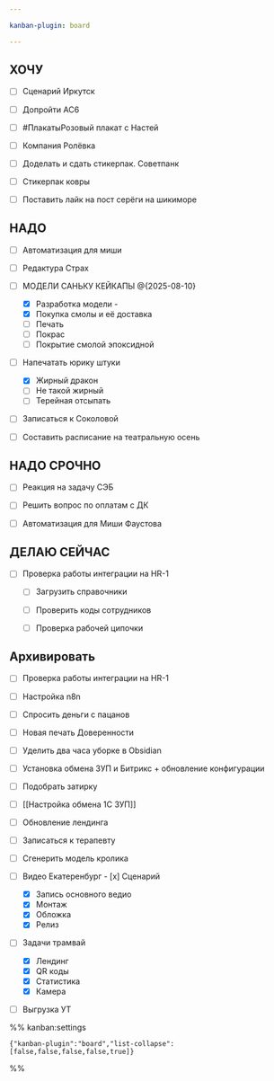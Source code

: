 ```yaml
---

kanban-plugin: board

---
```


## ХОЧУ

- [ ] Сценарий Иркутск
- [ ] Допройти AC6
- [ ] #ПлакатыРозовый плакат с Настей
- [ ] Компания Ролёвка
- [ ] Доделать и сдать стикерпак. Советпанк
- [ ] Стикерпак ковры
- [ ] Поставить лайк на пост серёги на шикиморе


## НАДО

- [ ] Автоматизация для миши
- [ ] Редактура Страх
- [ ] МОДЕЛИ САНЬКУ КЕЙКАПЫ @{2025-08-10} 
	- [x] Разработка модели -
	- [x] Покупка смолы и её доставка
	- [ ] Печать 
	- [ ] Покрас 
	- [ ] Покрытие смолой эпоксидной
- [ ] Напечатать юрику штуки
	- [x] Жирный дракон
	- [ ] Не такой жирный 
	- [ ] Терейная отсыпать
- [ ] Записаться к Соколовой
- [ ] Составить расписание на театральную осень


## НАДО СРОЧНО

- [ ] Реакция на задачу СЭБ
- [ ] Решить вопрос по оплатам с ДК
- [ ] Автоматизация для Миши Фаустова


## ДЕЛАЮ СЕЙЧАС

- [ ] Проверка работы интеграции на HR-1
	- [ ] Загрузить справочники
	- [ ] Проверить коды сотрудников
	- [ ] Проверка рабочей ципочки


## Архивировать

- [ ] Проверка работы интеграции на HR-1
- [ ] Настройка n8n
- [ ] Спросить деньги с пацанов
- [ ] Новая печать Доверенности
- [ ] Уделить два часа уборке в Obsidian
- [ ] Установка обмена ЗУП и Битрикс + обновление конфигурации
- [ ] Подобрать затирку
- [ ] [[Настройка обмена 1С ЗУП]]
- [ ] Обновление лендинга
- [ ] Записаться к терапевту
- [ ] Сгенерить модель кролика
- [ ] Видео Екатеренбург
	  - [x] Сценарий
	- [x] Запись основного ведио
	- [x] Монтаж
	- [x] Обложка
	- [x] Релиз
- [ ] Задачи трамвай
	- [x] Лендинг
	- [x] QR коды
	- [x] Статистика
	- [x] Камера
- [ ] Выгрузка УТ




%% kanban:settings
```
{"kanban-plugin":"board","list-collapse":[false,false,false,false,true]}
```
%%